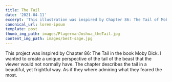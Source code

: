 ```yaml
---
title: The Tail
date: '2021-04-11'
excerpt: 'This illustration was inspired by Chapter 86: The Tail of Moby Dick.'
canonical_url: lorem-ipsum
template: post
thumb_img_path: images/PlagermanJoshua_theTail.jpg
content_img_path: images/best-sage.jpg
---
```

This project was inspired by Chapter 86: The Tail in the book Moby Dick. I wanted to create a unique perspective of the tail of the beast that the viewer would not normally have. The chapter describes the tail in a beautiful, yet frightful way. As if they where admiring what they feared the most.
